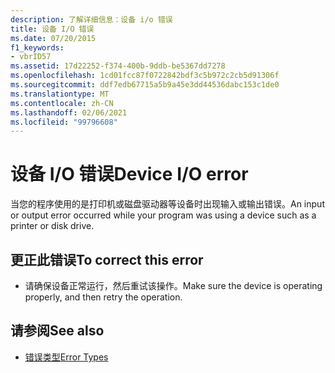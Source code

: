```yaml
---
description: 了解详细信息：设备 i/o 错误
title: 设备 I/O 错误
ms.date: 07/20/2015
f1_keywords:
- vbrID57
ms.assetid: 17d22252-f374-400b-9ddb-be5367dd7278
ms.openlocfilehash: 1cd01fcc87f0722842bdf3c5b972c2cb5d91306f
ms.sourcegitcommit: ddf7edb67715a5b9a45e3dd44536dabc153c1de0
ms.translationtype: MT
ms.contentlocale: zh-CN
ms.lasthandoff: 02/06/2021
ms.locfileid: "99796608"
---
```

# <a name="device-io-error"></a><span data-ttu-id="4e1f9-103">设备 I/O 错误</span><span class="sxs-lookup"><span data-stu-id="4e1f9-103">Device I/O error</span></span>

<span data-ttu-id="4e1f9-104">当您的程序使用的是打印机或磁盘驱动器等设备时出现输入或输出错误。</span><span class="sxs-lookup"><span data-stu-id="4e1f9-104">An input or output error occurred while your program was using a device such as a printer or disk drive.</span></span>  
  
## <a name="to-correct-this-error"></a><span data-ttu-id="4e1f9-105">更正此错误</span><span class="sxs-lookup"><span data-stu-id="4e1f9-105">To correct this error</span></span>  
  
- <span data-ttu-id="4e1f9-106">请确保设备正常运行，然后重试该操作。</span><span class="sxs-lookup"><span data-stu-id="4e1f9-106">Make sure the device is operating properly, and then retry the operation.</span></span>  
  
## <a name="see-also"></a><span data-ttu-id="4e1f9-107">请参阅</span><span class="sxs-lookup"><span data-stu-id="4e1f9-107">See also</span></span>

- [<span data-ttu-id="4e1f9-108">错误类型</span><span class="sxs-lookup"><span data-stu-id="4e1f9-108">Error Types</span></span>](../../programming-guide/language-features/error-types.md)
